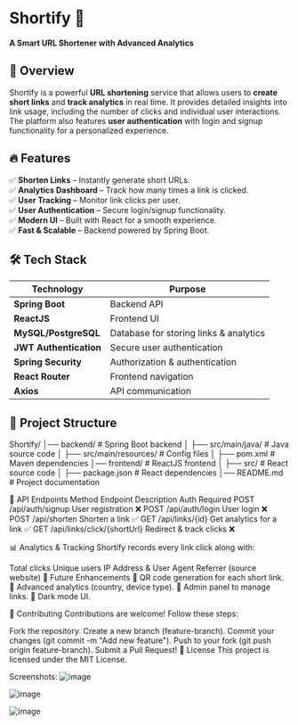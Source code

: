 # Shortify 🚀  
**A Smart URL Shortener with Advanced Analytics**  

## 📌 Overview  
Shortify is a powerful **URL shortening** service that allows users to **create short links** and **track analytics** in real time. It provides detailed insights into link usage, including the number of clicks and individual user interactions. The platform also features **user authentication** with login and signup functionality for a personalized experience.  

## 🔥 Features  
✅ **Shorten Links** – Instantly generate short URLs.  
✅ **Analytics Dashboard** – Track how many times a link is clicked.  
✅ **User Tracking** – Monitor link clicks per user.  
✅ **User Authentication** – Secure login/signup functionality.  
✅ **Modern UI** – Built with React for a smooth experience.  
✅ **Fast & Scalable** – Backend powered by Spring Boot.  

## 🛠️ Tech Stack  
| Technology | Purpose |  
|------------|---------|  
| **Spring Boot** | Backend API |  
| **ReactJS** | Frontend UI |  
| **MySQL/PostgreSQL** | Database for storing links & analytics |  
| **JWT Authentication** | Secure user authentication |  
| **Spring Security** | Authorization & authentication |  
| **React Router** | Frontend navigation |  
| **Axios** | API communication |  

## 📂 Project Structure  
Shortify/ │── backend/ # Spring Boot backend │ ├── src/main/java/ # Java source code │ ├── src/main/resources/ # Config files │ ├── pom.xml # Maven dependencies │── frontend/ # ReactJS frontend │ ├── src/ # React source code │ ├── package.json # React dependencies │── README.md # Project documentation

🚀 API Endpoints
Method	Endpoint	Description	Auth Required
POST	/api/auth/signup	User registration	❌
POST	/api/auth/login	User login	❌
POST	/api/shorten	Shorten a link	✅
GET	/api/links/{id}	Get analytics for a link	✅
GET	/api/links/click/{shortUrl}	Redirect & track clicks	❌

📊 Analytics & Tracking
Shortify records every link click along with:

Total clicks
Unique users
IP Address & User Agent
Referrer (source website)
🎯 Future Enhancements
🔹 QR code generation for each short link.
🔹 Advanced analytics (country, device type).
🔹 Admin panel to manage links.
🔹 Dark mode UI.

🤝 Contributing
Contributions are welcome! Follow these steps:

Fork the repository.
Create a new branch (feature-branch).
Commit your changes (git commit -m "Add new feature").
Push to your fork (git push origin feature-branch).
Submit a Pull Request!
📜 License
This project is licensed under the MIT License.

Screenshots:
![image](https://github.com/user-attachments/assets/6afa579b-667d-4676-84e8-f9814601603d)

![image](https://github.com/user-attachments/assets/e653d6f3-d89d-45cf-b9d2-59559bca665e)

![image](https://github.com/user-attachments/assets/9e154022-4810-49a7-85c7-971d0513df8b)



